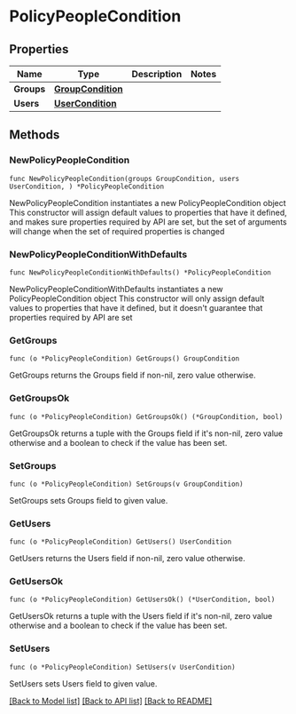 # PolicyPeopleCondition

## Properties

Name | Type | Description | Notes
------------ | ------------- | ------------- | -------------
**Groups** | [**GroupCondition**](GroupCondition.md) |  | 
**Users** | [**UserCondition**](UserCondition.md) |  | 

## Methods

### NewPolicyPeopleCondition

`func NewPolicyPeopleCondition(groups GroupCondition, users UserCondition, ) *PolicyPeopleCondition`

NewPolicyPeopleCondition instantiates a new PolicyPeopleCondition object
This constructor will assign default values to properties that have it defined,
and makes sure properties required by API are set, but the set of arguments
will change when the set of required properties is changed

### NewPolicyPeopleConditionWithDefaults

`func NewPolicyPeopleConditionWithDefaults() *PolicyPeopleCondition`

NewPolicyPeopleConditionWithDefaults instantiates a new PolicyPeopleCondition object
This constructor will only assign default values to properties that have it defined,
but it doesn't guarantee that properties required by API are set

### GetGroups

`func (o *PolicyPeopleCondition) GetGroups() GroupCondition`

GetGroups returns the Groups field if non-nil, zero value otherwise.

### GetGroupsOk

`func (o *PolicyPeopleCondition) GetGroupsOk() (*GroupCondition, bool)`

GetGroupsOk returns a tuple with the Groups field if it's non-nil, zero value otherwise
and a boolean to check if the value has been set.

### SetGroups

`func (o *PolicyPeopleCondition) SetGroups(v GroupCondition)`

SetGroups sets Groups field to given value.


### GetUsers

`func (o *PolicyPeopleCondition) GetUsers() UserCondition`

GetUsers returns the Users field if non-nil, zero value otherwise.

### GetUsersOk

`func (o *PolicyPeopleCondition) GetUsersOk() (*UserCondition, bool)`

GetUsersOk returns a tuple with the Users field if it's non-nil, zero value otherwise
and a boolean to check if the value has been set.

### SetUsers

`func (o *PolicyPeopleCondition) SetUsers(v UserCondition)`

SetUsers sets Users field to given value.



[[Back to Model list]](../README.md#documentation-for-models) [[Back to API list]](../README.md#documentation-for-api-endpoints) [[Back to README]](../README.md)



